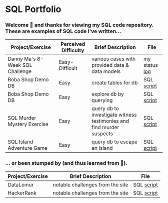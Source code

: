 SQL Portfolio
========

### Welcome :wave: and thanks for viewing my SQL code repository. These are examples of SQL code I've written...  

| Project/Exercise | Perceived Difficulty | Brief Description | File |
| ----------- | ----------- |----------- | ----------- |
| Danny Ma's 8-Week SQL Challenge | Easy-Difficult | various cases with provided data & data models | my status [log](https://github.com/elyzzab/learning-sql/blob/main/Danny%20Ma's%208-Week%20SQL%20Challenge/Overview.md) |
| Boba Shop Demo DB | Easy | create tables for db | SQL [script](https://github.com/elyzzab/learning-sql/blob/main/demo-database-boba-shop-tables.sql) |
| Boba Shop Demo DB | Easy | explore db by querying | SQL [script](https://github.com/elyzzab/learning-sql/blob/main/demo-database-boba-shop-queries.sql) |
| SQL Murder Mystery Exercise | Easy | query db to investigate witness testimonies and find murder suspects | SQL [script](https://github.com/elyzzab/learning-sql/blob/main/SLQ-murder-mystery-queries.sql) |
| SQL Island Adventure Game | Easy | query db to escape an island | SQL [script](https://github.com/elyzzab/learning-sql/blob/main/SQL-island-queries.sql) |


### ... or been stumped by (and thus learned from :brain:).

| Project/Exercise | Brief Description | File |
| ----------- | ----------- | ----------- |
| DataLemur | notable challenges from the site | SQL [script](https://github.com/elyzzab/learning-sql/blob/main/datalemur-challenges.sql) |
| HackerRank | notable challenges from the site | SQL [script](https://github.com/elyzzab/learning-sql/blob/main/hackerrank-challenges.sql) |
